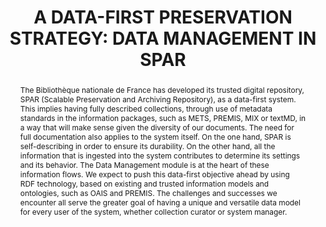 ---
abstract: 'The Bibliothèque nationale de France has developed its

  trusted digital repository, SPAR (Scalable Preservation

  and Archiving Repository), as a data-first system. This

  implies having fully described collections, through use

  of metadata standards in the information packages, such

  as METS, PREMIS, MIX or textMD, in a way that will

  make sense given the diversity of our documents.

  The need for full documentation also applies to the

  system itself. On the one hand, SPAR is self-describing

  in order to ensure its durability. On the other hand, all

  the information that is ingested into the system

  contributes to determine its settings and its behavior.

  The Data Management module is at the heart of these

  information flows.

  We expect to push this data-first objective ahead by

  using RDF technology, based on existing and trusted

  information models and ontologies, such as OAIS and

  PREMIS. The challenges and successes we encounter all

  serve the greater goal of having a unique and versatile

  data model for every user of the system, whether

  collection curator or system manager.'
creators:
- Fauduet, Louise
- Peyrard, Sébastien
date: null
document_url: https://services.phaidra.univie.ac.at/api/object/o:185415/download
grand_parent: iPRES
institutions: []
keywords: []
landing_page_url: https://phaidra.univie.ac.at/o:185415
language: eng
layout: publication
license: GPLv3
notes_url: null
parent: iPRES 2010
publication_type: paper
size: 111338
slides_url: null
source_name: iPRES
title: 'A DATA-FIRST PRESERVATION STRATEGY: DATA  MANAGEMENT IN SPAR'
year: 2010
---